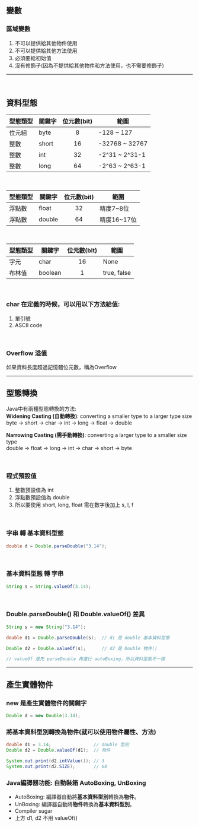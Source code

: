 ## 變數

### 區域變數
1. 不可以提供給其他物件使用
2. 不可以提供給其他方法使用
3. 必須要給初始值
4. 沒有修飾子(因為不提供給其他物件和方法使用，也不需要修飾子)

<hr>
<br>

## 資料型態
|型態類型|關鍵字|位元數(bit)|範圍|
|--|--|:--:|--|
|位元組|byte|8|-128 ~ 127|
|整數|short|16|-32768 ~ 32767|
|整數|int|32|-2^31 ~ 2^31-1|
|整數|long|64|-2^63 ~ 2^63-1|

<br>

|型態類型|關鍵字|位元數(bit)|範圍|
|--|--|:--:|--|
|浮點數|float|32|精度7~8位|
|浮點數|double|64|精度16~17位|

<br>

|型態類型|關鍵字|位元數(bit)|範圍|
|--|--|:--:|--|
|字元|char|16|None|
|布林值|boolean|1|true, false|

<br>

### char 在定義的時候，可以用以下方法給值:
1. 單引號
2. ASCII code

<br>

### Overflow 溢值
如果資料長度超過記憶體位元數，稱為Overflow

<hr>

## 型態轉換
Java中有兩種型態轉換的方法:  
**Widening Casting (自動轉換)**: converting a smaller type to a larger type size  
byte -> short -> char -> int -> long -> float -> double

**Narrowing Casting (需手動轉換)**: converting a larger type to a smaller size type  
double -> float -> long -> int -> char -> short -> byte

<br>

### 程式預設值
1. 整數預設值為 int
2. 浮點數預設值為 double
3. 所以要使用 short, long, float 需在數字後加上 s, l, f

<br>

### 字串 轉 基本資料型態
```java
double d = Double.parseDouble("3.14");
```
<br>

###  基本資料型態 轉 字串
```java
String s = String.valueOf(3.14);
```

<br>

### Double.parseDouble() 和 Double.valueOf() 差異
```java
String s = new String("3.14");

double d1 = Double.parseDouble(s);  // d1 是 double 基本資料型態

Double d2 = Double.valueOf(s);      // d2 是 Double 物件()

// valueOf 是先 parseDouble 再進行 autoBoxing，所以資料型態不一樣
```


<hr>

## 產生實體物件
### new 是產生實體物件的關鍵字
```java
Double d = new Double(3.14);
```

### 將基本資料型別轉換為物件(就可以使用物件屬性、方法)
```java
double d1 = 3.14;                // double 型別
Double d2 = Double.valueOf(d1);  // 物件

System.out.print(d2.intValue()); // 3
System.out.print(d2.SIZE);       // 64
```

### Java編譯器功能: 自動裝箱 AutoBoxing, UnBoxing
* AutoBoxing: 編譯器自動將**基本資料型別**轉換為**物件**。
* UnBoxing: 編譯器自動將**物件**轉換為**基本資料型別**。
* Compiler sugar
* 上方 d1, d2 不用 valueOf()